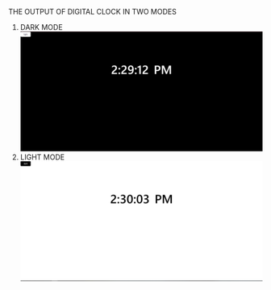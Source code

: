THE OUTPUT OF DIGITAL CLOCK IN TWO MODES 
1) DARK MODE
![image1](./Screenshot%20(34).png)
2) LIGHT MODE
![image2](./Screenshot%20(35).png)